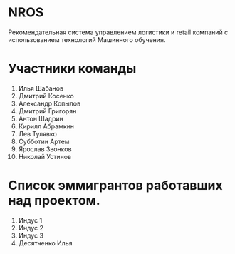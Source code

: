 # NROS
Рекомендательная система управлением логистики и retail компаний с использованием технологий Машинного обучения. 

# Участники команды

1) Илья Шабанов
2) Дмитрий Косенко
3) Александр Копылов
4) Дмитрий Григорян
5) Антон Шадрин
6) Кирилл Абрамкин
7) Лев Тулявко
8) Субботин Артем
9) Ярослав Звонков
10) Николай Устинов
# Список эммигрантов работавших над проектом.
1) Индус 1
2) Индус 2
3) Индус 3
4) Десятченко Илья